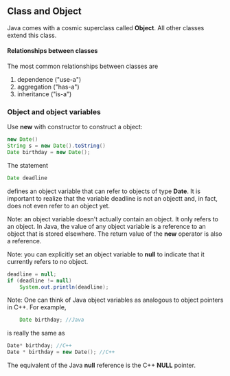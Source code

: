 ## Class and Object
Java comes with a cosmic superclass called **Object**. All other classes extend this class.

#### Relationships between classes
The most common relationships between classes are
1. dependence ("use-a")
2. aggregation ("has-a")
3. inheritance ("is-a")

### Object and object variables
Use **new** with constructor to construct a object:
```java
new Date()
String s = new Date().toString()
Date birthday = new Date();
```

The statement 
```java
Date deadline
```
defines an object variable that can refer to objects of type **Date**. It is important to realize that the variable deadline is not an objectt and, in fact, does not even refer to an object yet.

Note: an object variable doesn't actually contain an object. It only refers to an object. In Java, the value of any object variable is a reference to an object that is stored elsewhere. The return value of the **new** operator is also a reference.

Note: you can explicitly set an object variable to **null** to indicate that it currently refers to no object.
```java
deadline = null;
if (deadline != null) 
    System.out.println(deadline);
```

Note: One can think of Java object variables as analogous to object pointers in C++. For example,
```java
    Date birthday; //Java
```
is really the same as
```c++
Date* birthday; //C++
Date * birthday = new Date(); //C++
```
The equivalent of the Java **null** reference is the C++ **NULL** pointer.


